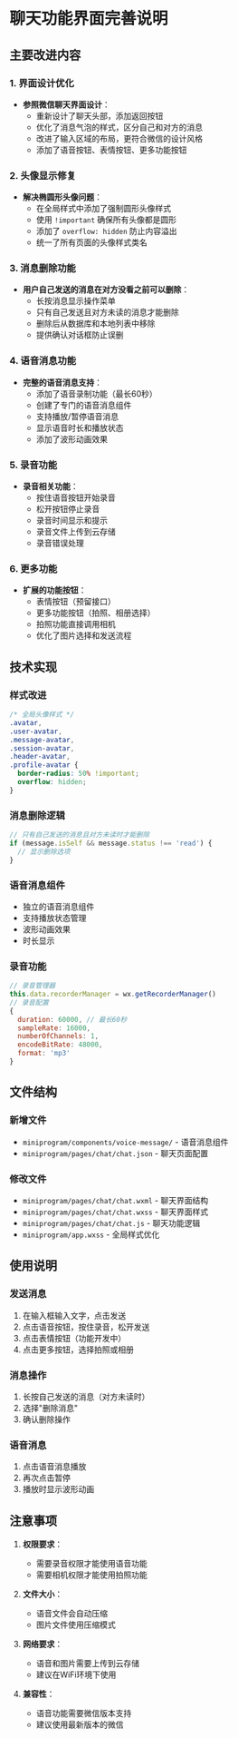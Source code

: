 # 聊天功能界面完善说明

## 主要改进内容

### 1. 界面设计优化
- **参照微信聊天界面设计**：
  - 重新设计了聊天头部，添加返回按钮
  - 优化了消息气泡的样式，区分自己和对方的消息
  - 改进了输入区域的布局，更符合微信的设计风格
  - 添加了语音按钮、表情按钮、更多功能按钮

### 2. 头像显示修复
- **解决椭圆形头像问题**：
  - 在全局样式中添加了强制圆形头像样式
  - 使用 `!important` 确保所有头像都是圆形
  - 添加了 `overflow: hidden` 防止内容溢出
  - 统一了所有页面的头像样式类名

### 3. 消息删除功能
- **用户自己发送的消息在对方没看之前可以删除**：
  - 长按消息显示操作菜单
  - 只有自己发送且对方未读的消息才能删除
  - 删除后从数据库和本地列表中移除
  - 提供确认对话框防止误删

### 4. 语音消息功能
- **完整的语音消息支持**：
  - 添加了语音录制功能（最长60秒）
  - 创建了专门的语音消息组件
  - 支持播放/暂停语音消息
  - 显示语音时长和播放状态
  - 添加了波形动画效果

### 5. 录音功能
- **录音相关功能**：
  - 按住语音按钮开始录音
  - 松开按钮停止录音
  - 录音时间显示和提示
  - 录音文件上传到云存储
  - 录音错误处理

### 6. 更多功能
- **扩展的功能按钮**：
  - 表情按钮（预留接口）
  - 更多功能按钮（拍照、相册选择）
  - 拍照功能直接调用相机
  - 优化了图片选择和发送流程

## 技术实现

### 样式改进
```css
/* 全局头像样式 */
.avatar,
.user-avatar,
.message-avatar,
.session-avatar,
.header-avatar,
.profile-avatar {
  border-radius: 50% !important;
  overflow: hidden;
}
```

### 消息删除逻辑
```javascript
// 只有自己发送的消息且对方未读时才能删除
if (message.isSelf && message.status !== 'read') {
  // 显示删除选项
}
```

### 语音消息组件
- 独立的语音消息组件
- 支持播放状态管理
- 波形动画效果
- 时长显示

### 录音功能
```javascript
// 录音管理器
this.data.recorderManager = wx.getRecorderManager()
// 录音配置
{
  duration: 60000, // 最长60秒
  sampleRate: 16000,
  numberOfChannels: 1,
  encodeBitRate: 48000,
  format: 'mp3'
}
```

## 文件结构

### 新增文件
- `miniprogram/components/voice-message/` - 语音消息组件
- `miniprogram/pages/chat/chat.json` - 聊天页面配置

### 修改文件
- `miniprogram/pages/chat/chat.wxml` - 聊天界面结构
- `miniprogram/pages/chat/chat.wxss` - 聊天界面样式
- `miniprogram/pages/chat/chat.js` - 聊天功能逻辑
- `miniprogram/app.wxss` - 全局样式优化

## 使用说明

### 发送消息
1. 在输入框输入文字，点击发送
2. 点击语音按钮，按住录音，松开发送
3. 点击表情按钮（功能开发中）
4. 点击更多按钮，选择拍照或相册

### 消息操作
1. 长按自己发送的消息（对方未读时）
2. 选择"删除消息"
3. 确认删除操作

### 语音消息
1. 点击语音消息播放
2. 再次点击暂停
3. 播放时显示波形动画

## 注意事项

1. **权限要求**：
   - 需要录音权限才能使用语音功能
   - 需要相机权限才能使用拍照功能

2. **文件大小**：
   - 语音文件会自动压缩
   - 图片文件使用压缩模式

3. **网络要求**：
   - 语音和图片需要上传到云存储
   - 建议在WiFi环境下使用

4. **兼容性**：
   - 语音功能需要微信版本支持
   - 建议使用最新版本的微信
